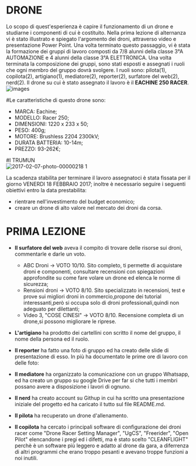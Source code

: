 # **DRONE**
Lo scopo di quest'esperienza è capire il funzionamento di un drone e  studiarne i componenti di cui è costituito. 
Nella prima lezione di alternanza vi è stato illustrato e spiegato l'argomento dei droni, attraverso video e presentazione Power Point. Una volta terminato questo passaggio, vi è stata la formazione dei gruppi di lavoro composti da 7/8 alunni della classe 
3°A AUTOMAZIONE e 4 alunni della classe 3°A ELETTRONICA. Una volta terminata la composizione dei gruppi, sono stati esposti e assegnati i ruoli che ogni membro del gruppo dovrà svolgere. I ruoli sono: pilota(1), copilota(2), artigiano(1), mediatore(2), reporter(2), surfatore del web(2), nerd(2). Il drone su cui è stato assegnato il lavoro è il **EACHINE 250 RACER**.
![images](https://cloud.githubusercontent.com/assets/25583168/22731767/0fc5b062-edec-11e6-943b-b78b5dae44e2.jpg)

#Le caratteristiche di questo drone sono:

- MARCA: Eachine;
- MODELLO: Racer 250;
- DIMENSIONI: 1220 x 233 x 50;
- PESO:  400g;
- MOTORE: Brushless 2204 2300kV;
- DURATA BATTERIA: 10-14m;
- PREZZO: 93-262€;                                         

#I TRUMUN                                                                                                                                                                                                       
![2017-02-07-photo-00000218 1](https://cloud.githubusercontent.com/assets/25583168/22689965/a33065a4-ed33-11e6-97f9-51e47df2788e.jpg)

La scadenza stabilita per terminare il lavoro assegnatoci è stata fissata per il  giorno VENERDI 18 FEBBRAIO 2017; inoltre è necessario seguire i seguenti obiettivi entro la data prestabilita:
- rientrare nell'investimento del budget economico;
- creare un drone di alto valore nel mercato dei droni da corsa.

# **PRIMA LEZIONE**

- **Il surfatore del web** aveva il compito di trovare delle risorse sui droni, commentarle e darle un voto.
    - ABC Droni -> VOTO 10/10. Sito completo, ti permette di acquistare droni e componenti, consultare recensioni con spiegazioni                                      approfondite su come fare volare un drone ed elenca le norme di sicurezza;
    - Rensioni droni -> VOTO 8/10. Sito specializzato in recensioni, test e prove sui migliori droni in commercio,propone dei tutorial                                      interessanti,però si occupa solo di droni professionali,quindi non adeguato per dilettanti; 
    - Video 3, "COSE CINESI" -> VOTO 8/10. Recensione completa di un drone,si possono migliorare le riprese.
- **L'artigiano** ha prodotto dei cartellini con scritto il nome del gruppo, il nome della persona ed il ruolo.
- **Il reporter** ha fatto una foto di gruppo ed ha creato delle slide di presentazione di esso. In più ha documentato le prime ore di     lavoro con delle foto:


- **Il mediatore** ha organizzato la comunicazione con un gruppo Whatsapp, ed ha creato un gruppo su google Drive per far si che tutti i   membri possano avere a disposizione i lavori di ognuno.
- **Il nerd** ha creato account su Githup in cui ha scritto una presentazione iniziale del progetto ed ha caricato il tutto sul file       README.md.
- **Il pilota** ha recuperato un drone d'allenamento.
- **Il copilota** ha cercato i principali software di configurazione dei droni racer come "Drone Racer Setting Manager", "UgCS",           "Freerider", "Open Pilot" elencandone i pregi ed i difetti, ma è stato scelto "CLEANFLIGHT" perchè è un software più leggero e adatto al drone da gara, a diferrenza di altri programmi che erano troppo pesanti e avevano troppe funzioni a noi inutili.
